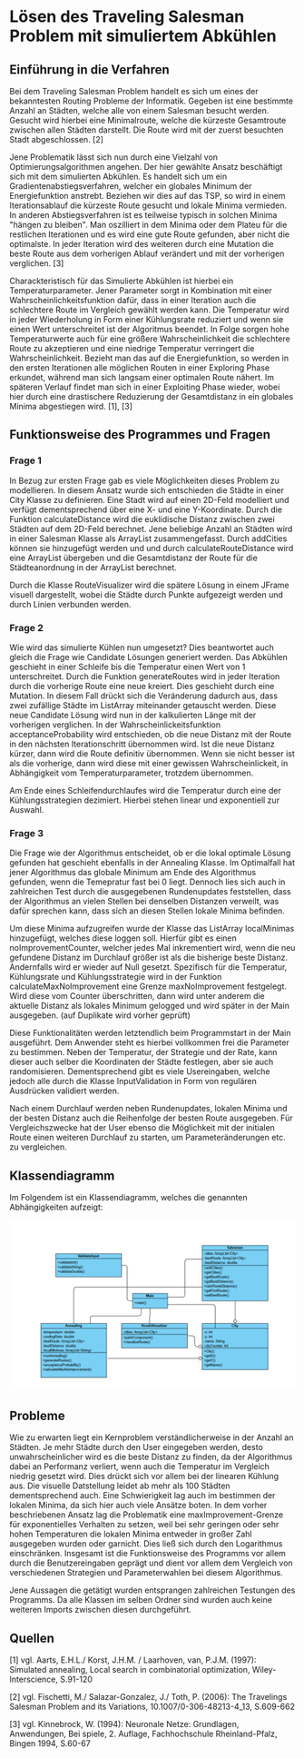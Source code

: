# Lösen des Traveling Salesman Problem mit simuliertem Abkühlen

## Einführung in die Verfahren
Bei dem Traveling Salesman Problem handelt es sich um eines der bekanntesten Routing Probleme der Informatik. Gegeben ist eine bestimmte Anzahl an Städten, welche alle von einem Salesman besucht werden. Gesucht wird hierbei eine Minimalroute, welche die kürzeste Gesamtroute zwischen allen Städten darstellt. Die Route wird mit der zuerst besuchten Stadt abgeschlossen. [2]

Jene Problematik lässt sich nun durch eine Vielzahl von Optimierungsalgorithmen angehen. Der hier gewählte Ansatz beschäftigt sich mit dem simulierten Abkühlen. Es handelt sich um ein Gradientenabstiegsverfahren, welcher ein globales Minimum der Energiefunktion anstrebt. Beziehen wir dies auf das TSP, so wird in einem Iterationsablauf die kürzeste Route gesucht und lokale Minima vermieden. In anderen Abstiegsverfahren ist es teilweise typisch in solchen Minima "hängen zu bleiben". Man oszilliert in dem Minima oder dem Plateu für die restlichen Iterationen und es wird eine gute Route gefunden, aber nicht die optimalste. In jeder Iteration wird des weiteren durch eine Mutation die beste Route aus dem vorherigen Ablauf verändert und mit der vorherigen verglichen. [3]

 Charackteristisch für das Simulierte Abkühlen ist hierbei ein Temperaturparameter. Jener Parameter sorgt in Kombination mit einer Wahrscheinlichkeitsfunktion dafür, dass in einer Iteration auch die schlechtere Route im Vergleich gewählt werden kann. Die Temperatur wird in jeder Wiederholung in Form einer Kühlungsrate reduziert und wenn sie einen Wert unterschreitet ist der Algoritmus beendet. In Folge sorgen hohe Temperaturwerte auch für eine größere Wahrscheinlichkeit die schlechtere Route zu akzeptieren und eine niedrige Temperatur verringert die Wahrscheinlichkeit. Bezieht man das auf die Energiefunktion, so werden in den ersten Iterationen alle möglichen Routen in einer Exploring Phase erkundet, während man sich langsam einer optimalen Route nähert. Im späteren Verlauf findet man sich in einer Exploiting Phase wieder, wobei hier durch eine drastischere Reduzierung der Gesamtdistanz in ein globales Minima abgestiegen wird. [1], [3]



## Funktionsweise des Programmes und Fragen

### Frage 1
 In Bezug zur ersten Frage gab es viele Möglichkeiten dieses Problem zu modellieren. In diesem Ansatz wurde sich entschieden die Städte in einer City Klasse zu definieren. Eine Stadt wird auf einen 2D-Feld modelliert und verfügt dementsprechend über eine X- und eine Y-Koordinate. Durch die Funktion calculateDistance wird die euklidische Distanz zwischen zwei Städten auf dem 2D-Feld berechnet. Jene beliebige Anzahl an Städten wird in einer Salesman Klasse als ArrayList zusammengefasst. Durch addCities können sie hinzugefügt werden und und durch calculateRouteDistance wird eine ArrayList übergeben und die Gesamtdistanz der Route für die Städteanordnung in der ArrayList berechnet.

 Durch die Klasse RouteVisualizer wird die spätere Lösung in einem JFrame visuell dargestellt, wobei die Städte durch Punkte aufgezeigt werden und durch Linien verbunden werden.

### Frage 2
Wie wird das simulierte Kühlen nun umgesetzt? Dies beantwortet auch gleich die Frage wie Candidate Lösungen generiert werden. Das Abkühlen geschieht in einer Schleife bis die Temperatur einen Wert von 1 unterschreitet. Durch die Funktion generateRoutes wird in jeder Iteration durch die vorherige Route eine neue kreiert. Dies geschieht durch eine Mutation. In diesem Fall drückt sich die Veränderung dadurch aus, dass zwei zufällige Städte im ListArray miteinander getauscht werden. Diese neue Candidate Lösung wird nun in der kalkulierten Länge mit der vorherigen verglichen. In der Wahrscheinlickeitsfunktion acceptanceProbability wird entschieden, ob die neue Distanz mit der Route in den nächsten Iterationschritt übernommen wird. Ist die neue Distanz kürzer, dann wird die Route definitiv übernommen. Wenn sie nicht besser ist als die vorherige, dann wird diese mit einer gewissen Wahrscheinlickeit, in Abhängigkeit vom Temperaturparameter, trotzdem übernommen.

Am Ende eines Schleifendurchlaufes wird die Temperatur durch eine der Kühlungsstrategien dezimiert. Hierbei stehen linear und exponentiell zur Auswahl.

### Frage 3
Die Frage wie der Algorithmus entscheidet, ob er die lokal optimale Lösung gefunden hat geschieht ebenfalls in der Annealing Klasse. Im Optimalfall hat jener Algorithmus das globale Minimum am Ende des Algorithmus gefunden, wenn die Temepratur fast bei 0 liegt. Dennoch lies sich auch in zahlreichen Test durch die ausgegebenen Rundenupdates feststellen, dass der Algorithmus an vielen Stellen bei denselben Distanzen verweilt, was dafür sprechen kann, dass sich an diesen Stellen lokale Minima befinden. 

Um diese Minima aufzugreifen wurde der Klasse das ListArray localMinimas hinzugefügt, welches diese loggen soll. Hierfür gibt es einen noImprovementCounter, welcher jedes Mal inkrementiert wird, wenn die neu gefundene Distanz im Durchlauf größer ist als die bisherige beste Distanz. Andernfalls wird er wieder auf Null gesetzt. Spezifisch für die Temperatur, Kühlungsrate und Kühlungsstrategie wird in der Funktion calculateMaxNoImprovement eine Grenze maxNoImprovement festgelegt. Wird diese vom Counter überschritten, dann wird unter anderem die aktuelle Distanz als lokales Minimum gelogged und wird später in der Main ausgegeben. (auf Duplikate wird vorher geprüft)

Diese Funktionalitäten werden letztendlich beim Programmstart in der Main ausgeführt. Dem Anwender steht es hierbei vollkommen frei die Parameter zu bestimmen. Neben der Temperatur, der Strategie und der Rate, kann dieser auch selber die Koordinaten der Städte festlegen, aber sie auch randomisieren. Dementsprechend gibt es viele Usereingaben, welche jedoch alle durch die Klasse InputValidation in Form von regulären Ausdrücken validiert werden.

Nach einem Durchlauf werden neben Rundenupdates, lokalen Minima und der besten Distanz auch die Reihenfolge der besten Route ausgegeben. Für Vergleichszwecke hat der User ebenso die Möglichkeit mit der initialen Route einen weiteren Durchlauf zu starten, um Parameteränderungen etc. zu vergleichen.



## Klassendiagramm
Im Folgendem ist ein Klassendiagramm, welches die genannten Abhängigkeiten aufzeigt:

![alt text](classDiagramm.png)




## Probleme
Wie zu erwarten liegt ein Kernproblem verständlicherweise in der Anzahl an Städten. Je mehr Städte durch den User eingegeben werden, desto unwahrscheinlicher wird es die beste Distanz zu finden, da der Algorithmus dabei an Performanz verliert, wenn auch die Temperatur im Vergleich niedrig gesetzt wird. Dies drückt sich vor allem bei der linearen Kühlung aus. Die visuelle Datstellung leidet ab mehr als 100 Städten dementsprechend auch.
Eine Schwierigkeit lag auch im bestimmen der lokalen Minima, da sich hier auch viele Ansätze boten. In dem vorher beschriebenen Ansatz lag die Problematik eine maxImprovement-Grenze für exponentielles Verhalten zu setzen, weil bei sehr geringen oder sehr hohen Temperaturen die lokalen Minima entweder in großer Zahl ausgegeben wurden oder garnicht. Dies ließ sich durch den Logarithmus einschränken. 
Insgesamt ist die Funktionsweise des Programms vor allem durch die Benutzereingaben geprägt und dient vor allem dem Vergleich von verschiedenen Strategien und Parameterwahlen bei diesem Algorithmus.

Jene Aussagen die getätigt wurden entsprangen zahlreichen Testungen des Programms.
Da alle Klassen im selben Ordner sind wurden auch keine weiteren Imports zwischen diesen durchgeführt.

## Quellen


[1] vgl. Aarts, E.H.L./ Korst, J.H.M. / Laarhoven, van, P.J.M. (1997): Simulated annealing, Local search in combinatorial optimization, Wiley-Interscience, S.91-120 

[2] vgl. Fischetti, M./ Salazar-Gonzalez, J./ Toth, P. (2006): The Travelings Salesman Problem and its Variations, 10.1007/0-306-48213-4_13, S.609-662

[3] vgl. Kinnebrock, W. (1994): Neuronale Netze: Grundlagen, Anwendungen, Bei
spiele, 2. Auflage, Fachhochschule Rheinland-Pfalz, Bingen 1994, S.60-67 

